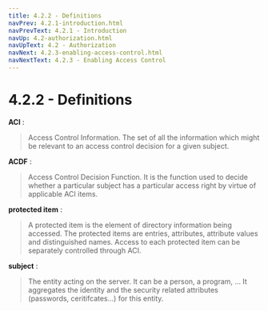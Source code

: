 ```yaml
---
title: 4.2.2 - Definitions
navPrev: 4.2.1-introduction.html
navPrevText: 4.2.1 - Introduction
navUp: 4.2-authorization.html
navUpText: 4.2 - Authorization
navNext: 4.2.3-enabling-access-control.html
navNextText: 4.2.3 - Enabling Access Control
---
```


# 4.2.2 - Definitions

**ACI** :

> Access Control Information. The set of all the information which might
> be relevant to an access control decision for a given subject.

**ACDF** :

> Access Control Decision Function. It is the function used to decide
> whether a particular subject has a particular access right by virtue of
> applicable ACI items.

**protected item** :

> A protected item is the element of directory information being
> accessed.  The protected items are entries, attributes, attribute values
> and distinguished names.  Access to each protected item can be separately
> controlled through ACI.

**subject** :

>  The entity acting on the server. It can be a person, a program, ... It
> aggregates the identity and the security related attributes (passwords,
> ceritifcates...) for this entity.
